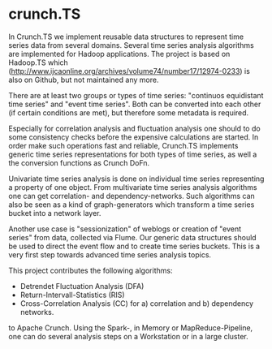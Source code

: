 crunch.TS
=========

In Crunch.TS we implement reusable data structures to represent time series data from several domains.
Several time series analysis algorithms are implemented for Hadoop applications. The project is based 
on Hadoop.TS which (http://www.ijcaonline.org/archives/volume74/number17/12974-0233) is also on Github, 
but not maintained any more.

There are at least two groups or types of time series: "continuos equidistant time series" and "event time series". 
Both can be converted into each other (if certain conditions are met), but therefore some metadata is required.

Especially for correlation analysis and fluctuation analysis one should to do some consistency checks before the 
expensive calculations are started. In order make such operations fast and reliable, Crunch.TS implements generic 
time series representations for both types of time series, as well a the conversion functions as Crunch DoFn. 

Univariate time series analysis is done on individual time series representing a property of one object. From 
multivariate time series analysis algorithms one can get correlation- and dependency-networks. Such algorithms
can also be seen as a kind of graph-generators which transform a time series bucket into a network layer.

Another use case is "sessionization" of weblogs or creation of "event series" from data, collected via Flume. 
Our generic data structures should be used to direct the event flow and to create time series buckets. This is
a very first step towards advanced time series analysis topics. 

This project contributes the following algorithms: 

* Detrendet Fluctuation Analysis (DFA)
* Return-Intervall-Statistics (RIS)
* Cross-Correlation Analysis (CC) for a) correlation and b) dependency networks.

to Apache Crunch. Using the Spark-, in Memory or MapReduce-Pipeline, one
can do several analysis steps on a Workstation or in a large cluster.
 


 
